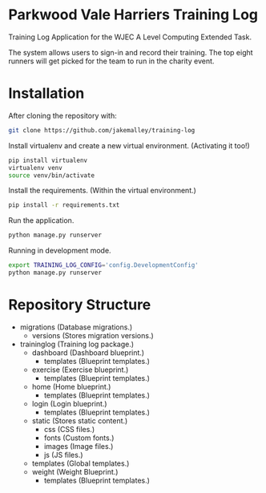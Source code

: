 Parkwood Vale Harriers Training Log
===================================

Training Log Application for the WJEC A Level Computing Extended Task.

The system allows users to sign-in and record their training. The top eight runners will get picked for the team to run in the charity event.

# Installation

After cloning the repository with: 
```bash
git clone https://github.com/jakemalley/training-log
```

Install virtualenv and create a new virtual environment. (Activating it too!)
```bash
pip install virtualenv 
virtualenv venv
source venv/bin/activate
```

Install the requirements. (Within the virtual environment.)
```bash
pip install -r requirements.txt
```

Run the application.
```bash
python manage.py runserver
```

Running in development mode.
```bash
export TRAINING_LOG_CONFIG='config.DevelopmentConfig'
python manage.py runserver
```


# Repository Structure

- migrations                 (Database migrations.)
   - versions                (Stores migration versions.)
- traininglog                (Training log package.)
   - dashboard               (Dashboard blueprint.)
      - templates            (Blueprint templates.)
   - exercise                (Exercise blueprint.)
      - templates            (Blueprint templates.)
   - home                    (Home blueprint.)
      - templates            (Blueprint templates.)
   - login                   (Login blueprint.)
      - templates            (Blueprint templates.)
   - static                  (Stores static content.)
      - css                  (CSS files.)
      - fonts                (Custom fonts.)
      - images               (Image files.)
      - js                   (JS files.)
   - templates               (Global templates.)
   - weight                  (Weight Blueprint.)
      - templates            (Blueprint templates.)
